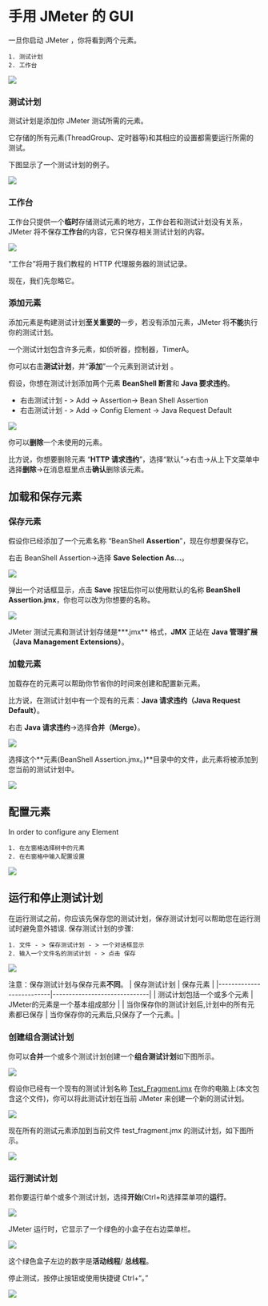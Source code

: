 # 手用 JMeter 的 GUI

一旦你启动 JMeter ，你将看到两个元素。

    1. 测试计划
    2. 工作台

![](./images/ApacheJNeter.png)

### 测试计划

测试计划是添加你 JMeter 测试所需的元素。

它存储的所有元素(ThreadGroup、定时器等)和其相应的设置都需要运行所需的测试。

下图显示了一个测试计划的例子。

![](./images/TestPlanJmeter.png)

### 工作台

工作台只提供一个**临时**存储测试元素的地方，工作台若和测试计划没有关系，JMeter 将不保存**工作台**的内容，它只保存相关测试计划的内容。

![](./images/WorkBenchJMeter.png)

“工作台”将用于我们教程的 HTTP 代理服务器的测试记录。

现在，我们先忽略它。

### 添加元素

添加元素是构建测试计划**至关重要的**一步，若没有添加元素，JMeter 将**不能**执行你的测试计划。

一个测试计划包含许多元素，如侦听器，控制器，TimerA。

你可以右击**测试计划**，并“**添加**”一个元素到测试计划 。

假设，你想在测试计划添加两个元素 **BeanShell 断言**和 **Java 要求违约**。
  
   - 右击测试计划  - > Add -> Assertion-> Bean Shell Assertion
   - 右击测试计划  - > Add -> Config Element -> Java Request Default

![](./images/RemoveElement.gif)

你可以**删除**一个未使用的元素。

比方说，你想要删除元素 “**HTTP 请求违约**”，选择“默认”->右击->从上下文菜单中选择**删除**->在消息框里点击**确认**删除该元素。
## 加载和保存元素
### 保存元素

假设你已经添加了一个元素名称 “BeanShell **Assertion**”，现在你想要保存它。

右击 BeanShell Assertion->选择 **Save Selection As...**。

![](./images/SaveElements.png)

弹出一个对话框显示，点击 **Save** 按钮后你可以使用默认的名称 **BeanShell Assertion.jmx**，你也可以改为你想要的名称。

![](./images/BeanShell.png)

JMeter 测试元素和测试计划存储是***.jmx** 格式，**JMX** 正站在  **Java 管理扩展（Java Management Extensions）**。
### 加载元素

加载存在的元素可以帮助你节省你的时间来创建和配置新元素。

比方说，在测试计划中有一个现有的元素：**Java 请求违约（Java Request Default）**。

右击 **Java 请求违约**->选择**合并（Merge）**。

![](./images/4_3MergeTestPlan.gif)

选择这个**元素(BeanShell Assertion.jmx。)**目录中的文件，此元素将被添加到您当前的测试计划中。

![](./images/JavaRequestDefault.png)
## 配置元素

In order to configure any Element 

    1. 在左窗格选择树中的元素
    2. 在右窗格中输入配置设置

![](./images/jmeterConfigElement.png)
## 运行和停止测试计划

在运行测试之前，你应该先保存您的测试计划，保存测试计划可以帮助您在运行测试时避免意外错误. 保存测试计划的步骤:

    1. 文件 - > 保存测试计划 - > 一个对话框显示
    2. 输入一个文件名的测试计划 - > 点击 保存

![](./images/SaveTestPlan.gif)


注意：保存测试计划与保存元素**不同**。
| 保存测试计划 | 保存元素 |
|--------------------------|------------------------------|
| 测试计划包括一个或多个元素 | JMeter的元素是一个基本组成部分 |
| 当你保存你的测试计划后,计划中的所有元素都已保存  | 当你保存你的元素后,只保存了一个元素。|


### 创建组合测试计划

你可以**合并**一个或多个测试计划创建一个**组合测试计划**如下图所示。

![](./images/ComboTestPlan.png)

假设你已经有一个现有的测试计划名称 [Test_Fragment.jmx](https://drive.google.com/uc?export=download&id=0B_vqvT0ovzHca3g5WDJucmZmNFE) 在你的电脑上(本文包含这个文件)，你可以将此测试计划在当前 JMeter 来创建一个新的测试计划。

![](./images/4MergeTestPlan.gif)

现在所有的测试元素添加到当前文件 test_fragment.jmx 的测试计划，如下图所示。

![](./images/TestElement.png)
### 运行测试计划

若你要运行单个或多个测试计划，选择**开始**(Ctrl+R)选择菜单项的**运行**。

![](./images/RunTestPlan.png)

JMeter 运行时，它显示了一个绿色的小盒子在右边菜单栏。

![](./images/GreenBox.png)

这个绿色盒子左边的数字是**活动线程**/ **总线程**。

停止测试，按停止按钮或使用快捷键 Ctrl+“。”

![](./images/StopButton.png)